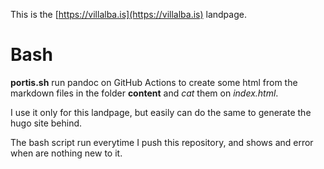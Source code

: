 This is the [https://villalba.is](https://villalba.is) landpage. 

# Bash

**portis.sh** run pandoc on GitHub Actions to create some html from the markdown files in the folder **content** and _cat_ them on _index.html_.

I use it only for this landpage, but easily can do the same to generate the hugo site behind.

The bash script run everytime I push this repository, and shows and error when are nothing new to it.


